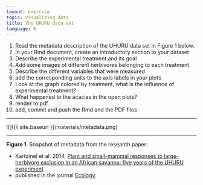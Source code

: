 ```yaml
---
layout: exercise
topic: Visualizing data
title: The UHURU data set
language: R
---
```


1. Read the metadata description of the UHURU data set in Figure 1 below.
1. In your Rmd document, create an introductory section to your dataset
1. Describe the experimental treatment and its goal
1. Add some images of different herbivores belonging to each treatment
1. Describe the different variables that were measured
1. add the corresponding units to the axis labels in your plots
1. Look at the graph colored by treatment, what is the influence of experimental treatment?
1. What happened to the acacias in the open plots?
1. render to pdf
1. add, commit and push the Rmd and the PDF files

---

![]({{ site.baseurl }}/materials/metadata.png)

---
**Figure 1**. Snapshot of metadata from the research paper:
- Kartzinel et al. 2014, [Plant and small-mammal responses to large-herbivore exclusion in an African savanna: five years of the UHURU experiment](https://esapubs.org/archive/ecol/E095/064/metadata.php)
- published in the journal [Ecology](https://esajournals.onlinelibrary.wiley.com/doi/10.1890/13-1023R.1):
